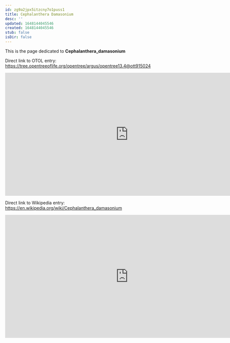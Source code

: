 ```yaml
---
id: zg9a2jpx5itzcny7o1puss1
title: Cephalanthera Damasonium
desc: ''
updated: 1648144045546
created: 1648144045546
stub: false
isDir: false
---
```

This is the page dedicated to **Cephalanthera_damasonium**


Direct link to OTOL entry: https://tree.opentreeoflife.org/opentree/argus/opentree13.4@ott915024



<html>
    <body>
    <iframe src="https://tree.opentreeoflife.org/opentree/argus/opentree13.4@ott915024"
    width="800" height="400" frameborder="0" allowfullscreen> </iframe>
    </body>
</html>
    


Direct link to Wikipedia entry: https://en.wikipedia.org/wiki/Cephalanthera_damasonium



<html>
    <body>
    <iframe src="https://en.wikipedia.org/wiki/Cephalanthera_damasonium"
    width="800" height="400" frameborder="0" allowfullscreen> </iframe>
    </body>
</html>
    
